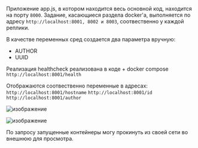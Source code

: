 Приложение app.js, в котором находится весь основной код, находится на порту `8000`. Задание, касающиеся раздела docker'a, выполняется по адресу `http://localhost:8001, 8002 и 8003`, соотвественно у каждой реплики.

В качестве переменных сред создается два параметра вручную:
- AUTHOR
- UUID

Реализация healthcheck реализована в коде + docker compose
`http://localhost:8001/health`

Отображаются соотвественно переменные в адресах: 
`http://localhost:8001/hostname`
`http://localhost:8001/id`
`http://localhost:8001/author`

![изображение](https://github.com/user-attachments/assets/74eaca34-7ba2-471c-b1cf-963d969beeb8)

![изображение](https://github.com/user-attachments/assets/9fe14334-8d70-491d-8673-ebad1b87bd36)

По запросу запущенные контейнеры могу прокинуть из своей сети во внешнюю для просмотра.

